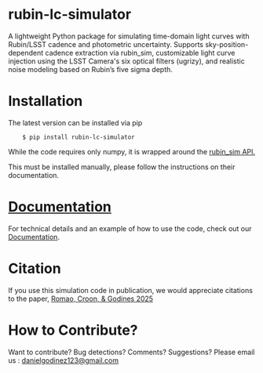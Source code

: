 # rubin-lc-simulator
A lightweight Python package for simulating time-domain light curves with Rubin/LSST cadence and photometric uncertainty. Supports sky-position-dependent cadence extraction via rubin_sim, customizable light curve injection using the LSST Camera's six optical filters (ugrizy), and realistic noise modeling based on Rubin’s five sigma depth.

# Installation
The latest version can be installed via pip

```
    $ pip install rubin-lc-simulator
```

While the code requires only numpy, it is wrapped around the [rubin_sim API.](https://rubin-sim.lsst.io/)

This must be installed manually, please follow the instructions on their documentation. 

# [Documentation](https://rubin-lc-simulator.readthedocs.io/en/latest/index.html)

For technical details and an example of how to use the code, check out our [Documentation](https://rubin-lc-simulator.readthedocs.io/en/latest/index.html).

# Citation

If you use this simulation code in publication, we would appreciate citations to the paper, [Romao, Croon, & Godines 2025](https://arxiv.org/abs/2503.09699)

 
# How to Contribute?

Want to contribute? Bug detections? Comments? Suggestions? Please email us : danielgodinez123@gmail.com
